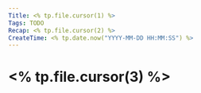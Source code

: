 ```yaml
---
Title: <% tp.file.cursor(1) %>
Tags: TODO
Recap: <% tp.file.cursor(2) %>
CreateTime: <% tp.date.now("YYYY-MM-DD HH:MM:SS") %>
---
```

# <% tp.file.cursor(3) %>